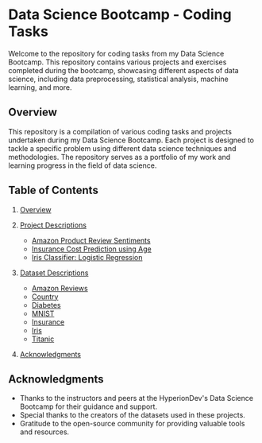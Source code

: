 # Data Science Bootcamp - Coding Tasks
Welcome to the repository for coding tasks from my Data Science Bootcamp. This repository contains various projects and exercises completed during the bootcamp, showcasing different aspects of data science, including data preprocessing, statistical analysis, machine learning, and more.


## Overview
This repository is a compilation of various coding tasks and projects undertaken during my Data Science Bootcamp. Each project is designed to tackle a specific problem using different data science techniques and methodologies. The repository serves as a portfolio of my work and learning progress in the field of data science.

## Table of Contents

1. [Overview](##Overview)
2. [Project Descriptions](#project-descriptions)
    - [Amazon Product Review Sentiments](#amazon-product-review-sentiments)
    - [Insurance Cost Prediction using Age](#insurance-cost-prediction-using-age)
    - [Iris Classifier: Logistic Regression](#iris-classifier-logistic-regression)
3. [Dataset Descriptions](#dataset-descriptions)
    - [Amazon Reviews](https://github.com/laleh-h/codingTasks/tree/main/Amazon%20Reviews%20Sentiment/README.md##Dataset)
    - [Country](https://github.com/laleh-h/codingTasks/blob/main/Clustering%20Countries/README.md##Dataset)
    - [Diabetes](https://github.com/laleh-h/codingTasks/blob/main/Diabetes%20Progression%20Prediction/README.md##Dataset)
    - [MNIST](https://github.com/laleh-h/codingTasks/blob/main/Image%20Classification/digit_image_classifier.ipynb##Dataset)
    - [Insurance](https://github.com/laleh-h/codingTasks/blob/main/Insurance%20Cost%20Prediction/README.md##Dataset)
    - [Iris](https://github.com/laleh-h/codingTasks/blob/main/Iris%20Logistic%20Regression%20Classifier/README.md##Dataset)
    - [Titanic](https://github.com/laleh-h/codingTasks/blob/main/Passenger%20Survival%20Classifier%20(Decision%20Tree)/README.md##Dataset)
    
4. [Acknowledgments](#acknowledgments)


## Acknowledgments
- Thanks to the instructors and peers at the HyperionDev's Data Science Bootcamp for their guidance and support.
- Special thanks to the creators of the datasets used in these projects.
- Gratitude to the open-source community for providing valuable tools and resources.